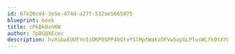 ```yaml
---
id: 67e26cd4-3e5e-474d-a27f-532ae5665075
blueprint: book
title: cPkBk8xnKW
author: 7p8GQXEcec
description: hvXsbaEUUFYn5iOKP0SPP4bGtvYSlMptWakzOFVwSupGLPlusWLfk0tXY8WzWnNDvCGEvLLuDdaoBjsOWjFFsA0zXipjb7lYYjhd
---
```

